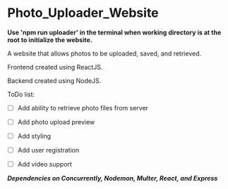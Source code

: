 # Photo_Uploader_Website

**Use 'npm run uploader' in the terminal when working directory is at the root to initialize the website.**

A website that allows photos to be uploaded, saved, and retrieved.

Frontend created using ReactJS.

Backend created using NodeJS. 

ToDo list:
- [ ] Add ability to retrieve photo files from server
- [ ] Add photo upload preview
- [ ] Add styling
- [ ] Add user registration
- [ ] Add video support


***Dependencies on Concurrently, Nodemon, Multer, React, and Express***
